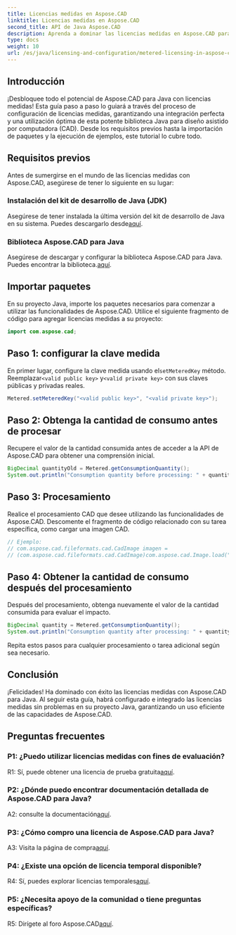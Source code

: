 ```yaml
---
title: Licencias medidas en Aspose.CAD
linktitle: Licencias medidas en Aspose.CAD
second_title: API de Java Aspose.CAD
description: Aprenda a dominar las licencias medidas en Aspose.CAD para Java con esta guía completa. Optimice su procesamiento CAD para lograr eficiencia y rentabilidad.
type: docs
weight: 10
url: /es/java/licensing-and-configuration/metered-licensing-in-aspose-cad/
---
```

## Introducción

¡Desbloquee todo el potencial de Aspose.CAD para Java con licencias medidas! Esta guía paso a paso lo guiará a través del proceso de configuración de licencias medidas, garantizando una integración perfecta y una utilización óptima de esta potente biblioteca Java para diseño asistido por computadora (CAD). Desde los requisitos previos hasta la importación de paquetes y la ejecución de ejemplos, este tutorial lo cubre todo.

## Requisitos previos

Antes de sumergirse en el mundo de las licencias medidas con Aspose.CAD, asegúrese de tener lo siguiente en su lugar:

### Instalación del kit de desarrollo de Java (JDK)

 Asegúrese de tener instalada la última versión del kit de desarrollo de Java en su sistema. Puedes descargarlo desde[aquí](https://www.oracle.com/java/technologies/javase-downloads.html).

### Biblioteca Aspose.CAD para Java

 Asegúrese de descargar y configurar la biblioteca Aspose.CAD para Java. Puedes encontrar la biblioteca.[aquí](https://releases.aspose.com/cad/java/).

## Importar paquetes

En su proyecto Java, importe los paquetes necesarios para comenzar a utilizar las funcionalidades de Aspose.CAD. Utilice el siguiente fragmento de código para agregar licencias medidas a su proyecto:

```java
import com.aspose.cad;
```

## Paso 1: configurar la clave medida

 En primer lugar, configure la clave medida usando el`setMeteredKey` método. Reemplazar`<valid public key>` y`<valid private key>` con sus claves públicas y privadas reales.

```java
Metered.setMeteredKey("<valid public key>", "<valid private key>");
```

## Paso 2: Obtenga la cantidad de consumo antes de procesar

Recupere el valor de la cantidad consumida antes de acceder a la API de Aspose.CAD para obtener una comprensión inicial.

```java
BigDecimal quantityOld = Metered.getConsumptionQuantity();
System.out.println("Consumption quantity before processing: " + quantityOld);
```

## Paso 3: Procesamiento

Realice el procesamiento CAD que desee utilizando las funcionalidades de Aspose.CAD. Descomente el fragmento de código relacionado con su tarea específica, como cargar una imagen CAD.

```java
// Ejemplo:
// com.aspose.cad.fileformats.cad.CadImage imagen =
// (com.aspose.cad.fileformats.cad.CadImage)com.aspose.cad.Image.load("BlockRefDgn.dwg");
```

## Paso 4: Obtener la cantidad de consumo después del procesamiento

Después del procesamiento, obtenga nuevamente el valor de la cantidad consumida para evaluar el impacto.

```java
BigDecimal quantity = Metered.getConsumptionQuantity();
System.out.println("Consumption quantity after processing: " + quantity);
```

Repita estos pasos para cualquier procesamiento o tarea adicional según sea necesario.

## Conclusión

¡Felicidades! Ha dominado con éxito las licencias medidas con Aspose.CAD para Java. Al seguir esta guía, habrá configurado e integrado las licencias medidas sin problemas en su proyecto Java, garantizando un uso eficiente de las capacidades de Aspose.CAD.

## Preguntas frecuentes

### P1: ¿Puedo utilizar licencias medidas con fines de evaluación?

 R1: Sí, puede obtener una licencia de prueba gratuita[aquí](https://releases.aspose.com/).

### P2: ¿Dónde puedo encontrar documentación detallada de Aspose.CAD para Java?

 A2: consulte la documentación[aquí](https://reference.aspose.com/cad/java/).

### P3: ¿Cómo compro una licencia de Aspose.CAD para Java?

 A3: Visita la página de compra[aquí](https://purchase.aspose.com/buy).

### P4: ¿Existe una opción de licencia temporal disponible?

 R4: Sí, puedes explorar licencias temporales[aquí](https://purchase.aspose.com/temporary-license/).

### P5: ¿Necesita apoyo de la comunidad o tiene preguntas específicas?

 R5: Dirígete al foro Aspose.CAD[aquí](https://forum.aspose.com/c/cad/19).